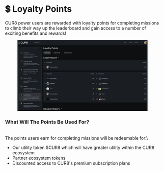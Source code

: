 # 💲 Loyalty Points

CUR8 power users are rewarded with loyalty points for completing missions to climb their way up the leaderboard and gain access to a number of exciting benefits and rewards!

<figure><img src="../../.gitbook/assets/Screenshot 2025-03-20 at 11.50.12.png" alt=""><figcaption></figcaption></figure>

### What Will The Points Be Used For?

\
The points users earn for completing missions will be redeemable for:\


* Our utility token $CUR8 which will have greater utility within the CUR8 ecosystem&#x20;
* Partner ecosystem tokens
* Discounted access to CUR8's premium subscription plans
